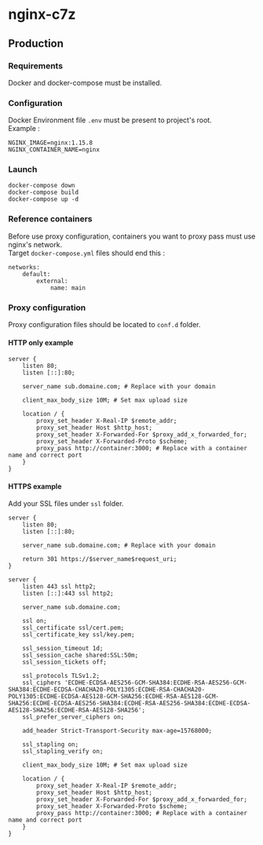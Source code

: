# nginx-c7z

## Production

### Requirements

Docker and docker-compose must be installed.

### Configuration

Docker Environment file `.env` must be present to project's root.  
Example :

```
NGINX_IMAGE=nginx:1.15.8
NGINX_CONTAINER_NAME=nginx
```

### Launch

```
docker-compose down
docker-compose build
docker-compose up -d
```

### Reference containers

Before use proxy configuration, containers you want to proxy pass must use nginx's network.  
Target `docker-compose.yml` files should end this :

```
networks:
    default:
        external:
            name: main
```

### Proxy configuration

Proxy configuration files should be located to `conf.d` folder.

#### HTTP only example 

```
server {
    listen 80;
    listen [::]:80;

    server_name sub.domaine.com; # Replace with your domain

    client_max_body_size 10M; # Set max upload size

    location / {
        proxy_set_header X-Real-IP $remote_addr;
        proxy_set_header Host $http_host;
        proxy_set_header X-Forwarded-For $proxy_add_x_forwarded_for;
        proxy_set_header X-Forwarded-Proto $scheme;
        proxy_pass http://container:3000; # Replace with a container name and correct port
    }
}
```

#### HTTPS example 

Add your SSL files under `ssl` folder.  
  
```
server {
    listen 80;
    listen [::]:80;

    server_name sub.domaine.com; # Replace with your domain

    return 301 https://$server_name$request_uri;
}

server {
    listen 443 ssl http2;
    listen [::]:443 ssl http2;

    server_name sub.domaine.com;

    ssl on;
    ssl_certificate ssl/cert.pem;
    ssl_certificate_key ssl/key.pem;

    ssl_session_timeout 1d;
    ssl_session_cache shared:SSL:50m;
    ssl_session_tickets off;

    ssl_protocols TLSv1.2;
    ssl_ciphers 'ECDHE-ECDSA-AES256-GCM-SHA384:ECDHE-RSA-AES256-GCM-SHA384:ECDHE-ECDSA-CHACHA20-POLY1305:ECDHE-RSA-CHACHA20-POLY1305:ECDHE-ECDSA-AES128-GCM-SHA256:ECDHE-RSA-AES128-GCM-SHA256:ECDHE-ECDSA-AES256-SHA384:ECDHE-RSA-AES256-SHA384:ECDHE-ECDSA-AES128-SHA256:ECDHE-RSA-AES128-SHA256';
    ssl_prefer_server_ciphers on;

    add_header Strict-Transport-Security max-age=15768000;

    ssl_stapling on;
    ssl_stapling_verify on;

    client_max_body_size 10M; # Set max upload size

    location / {
        proxy_set_header X-Real-IP $remote_addr;
        proxy_set_header Host $http_host;
        proxy_set_header X-Forwarded-For $proxy_add_x_forwarded_for;
        proxy_set_header X-Forwarded-Proto $scheme;
        proxy_pass http://container:3000; # Replace with a container name and correct port
    }
}
```
